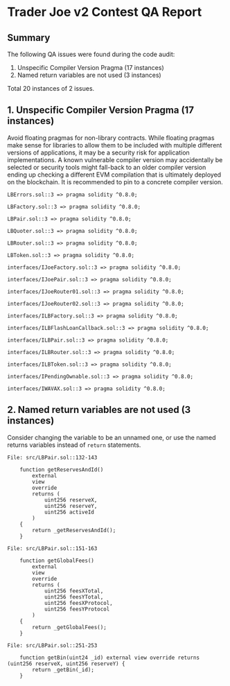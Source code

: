 # Trader Joe v2 Contest QA Report

## Summary

The following QA issues were found during the code audit:

1. Unspecific Compiler Version Pragma (17 instances)
2. Named return variables are not used (3 instances)

Total 20 instances of 2 issues.

## 1. Unspecific Compiler Version Pragma (17 instances)

Avoid floating pragmas for non-library contracts. While floating pragmas make sense for libraries to allow them to be included with multiple different versions of applications, it may be a security risk for application implementations. A known vulnerable compiler version may accidentally be selected or security tools might fall-back to an older compiler version ending up checking a different EVM compilation that is ultimately deployed on the blockchain. It is recommended to pin to a concrete compiler version.

```solidity
LBErrors.sol::3 => pragma solidity ^0.8.0;

LBFactory.sol::3 => pragma solidity ^0.8.0;

LBPair.sol::3 => pragma solidity ^0.8.0;

LBQuoter.sol::3 => pragma solidity ^0.8.0;

LBRouter.sol::3 => pragma solidity ^0.8.0;

LBToken.sol::3 => pragma solidity ^0.8.0;

interfaces/IJoeFactory.sol::3 => pragma solidity ^0.8.0;

interfaces/IJoePair.sol::3 => pragma solidity ^0.8.0;

interfaces/IJoeRouter01.sol::3 => pragma solidity ^0.8.0;

interfaces/IJoeRouter02.sol::3 => pragma solidity ^0.8.0;

interfaces/ILBFactory.sol::3 => pragma solidity ^0.8.0;

interfaces/ILBFlashLoanCallback.sol::3 => pragma solidity ^0.8.0;

interfaces/ILBPair.sol::3 => pragma solidity ^0.8.0;

interfaces/ILBRouter.sol::3 => pragma solidity ^0.8.0;

interfaces/ILBToken.sol::3 => pragma solidity ^0.8.0;

interfaces/IPendingOwnable.sol::3 => pragma solidity ^0.8.0;

interfaces/IWAVAX.sol::3 => pragma solidity ^0.8.0;
```

## 2. Named return variables are not used (3 instances)

Consider changing the variable to be an unnamed one, or use the named returns variables instead of `return` statements.

```solidity
File: src/LBPair.sol::132-143

    function getReservesAndId()
        external
        view
        override
        returns (
            uint256 reserveX,
            uint256 reserveY,
            uint256 activeId
        )
    {
        return _getReservesAndId();
    }
```

```solidity
File: src/LBPair.sol::151-163

    function getGlobalFees()
        external
        view
        override
        returns (
            uint256 feesXTotal,
            uint256 feesYTotal,
            uint256 feesXProtocol,
            uint256 feesYProtocol
        )
    {
        return _getGlobalFees();
    }
```

```solidity
File: src/LBPair.sol::251-253

    function getBin(uint24 _id) external view override returns (uint256 reserveX, uint256 reserveY) {
        return _getBin(_id);
    }
```
